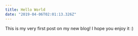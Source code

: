 ```yaml
---
title: Hello World
date: "2019-04-06T02:01:13.326Z"
---
```


This is my very first post on my new blog! I hope you enjoy it :)



